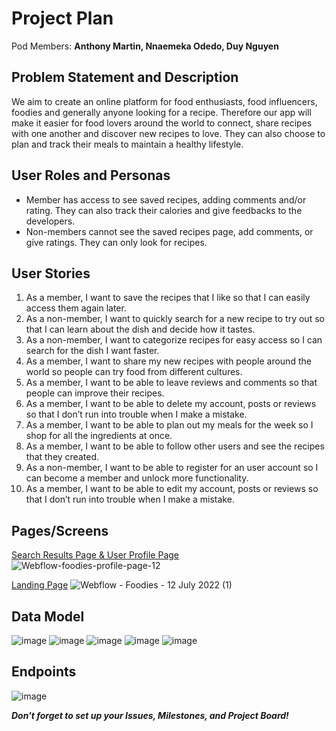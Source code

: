 # Project Plan

Pod Members: **Anthony Martin, Nnaemeka Odedo, Duy Nguyen**

## Problem Statement and Description

We aim to create an online platform for food enthusiasts, food influencers, foodies and generally anyone looking for a recipe. Therefore our app will make it easier for food lovers around the world to connect, share recipes with one another and discover new recipes to love. They can also choose to plan and track their meals to maintain a healthy lifestyle. 

## User Roles and Personas

- Member has access to see saved recipes, adding comments and/or rating. They can also track their calories and give feedbacks to the developers. 
- Non-members cannot see the saved recipes page, add comments, or give ratings. They can only look for recipes. 

## User Stories

1. As a member, I want to save the recipes that I like so that I can easily access them again later. 
2. As a non-member, I want to quickly search for a new recipe to try out so that I can learn about the dish and decide how it tastes. 
3. As a non-member, I want to categorize recipes for easy access so I can search for the dish I want faster.
4. As a member, I want to share my new recipes with people around the world so people can try food from different cultures.
5. As a member, I want to be able to leave reviews and comments so that people can improve their recipes.
6. As a member, I want to be able to delete my account, posts or reviews so that I don’t run into trouble when I make a mistake. 
7. As a member, I want to be able to plan out my meals for the week so I shop for all the ingredients at once. 
8. As a member, I want to be able to follow other users and see the recipes that they created. 
9. As a non-member, I want to be able to register for an user account so I can become a member and unlock more functionality.
10. As a member, I want to be able to edit my account, posts or reviews so that I don’t run into trouble when I make a mistake. 


## Pages/Screens

[Search Results Page & User Profile Page](https://foodies-profile-page.webflow.io)
![Webflow-foodies-profile-page-12](https://user-images.githubusercontent.com/54002497/178555933-9331cafa-2832-4e31-8dd4-a55d46303133.gif)

[Landing Page](https://foodies-9c8b88.webflow.io)
![Webflow - Foodies - 12 July 2022 (1)](https://user-images.githubusercontent.com/54002497/178556429-c60205e9-194c-4be1-836a-c74dec5c2a70.gif)

## Data Model
![image](https://user-images.githubusercontent.com/96898896/178793138-138d437b-1381-44c9-8866-733d1c4b6004.png)
![image](https://user-images.githubusercontent.com/96898896/178793245-493d95e7-da83-4a06-9d19-f76999a4f9f6.png)
![image](https://user-images.githubusercontent.com/96898896/178793341-01e73d5e-02c1-4627-807a-46949bef4859.png)
![image](https://user-images.githubusercontent.com/96898896/178793415-f13208e6-f985-4b71-8902-bd5847e9c433.png)
![image](https://user-images.githubusercontent.com/96898896/178793482-fb64e2e2-de0a-4251-8827-54622a891025.png)

## Endpoints
![image](https://user-images.githubusercontent.com/96898896/178793570-936856d8-5a62-4fe8-a4c1-33dab7b1b775.png)


***Don't forget to set up your Issues, Milestones, and Project Board!***

